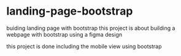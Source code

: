 # landing-page-bootstrap
buiding landing page with bootstrap
this project is about building a webpage with bootstrap using a figma design

this project is done including the mobile view using bootstrap
